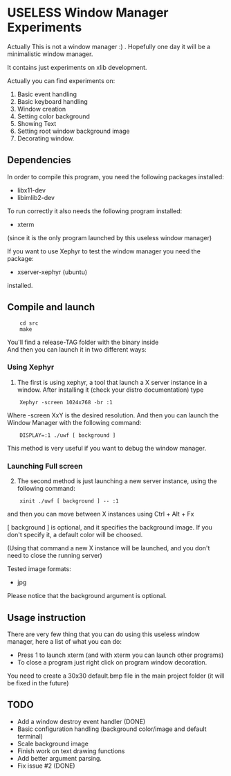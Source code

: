 USELESS Window Manager Experiments
==================================

Actually This is not a window manager :) . Hopefully one day it will be a minimalistic window manager.

It contains just experiments on xlib development. 

Actually you can find experiments on:

1. Basic event handling
2. Basic keyboard handling
3. Window creation
4. Setting color background
5. Showing Text
6. Setting root window background image
7. Decorating window.

Dependencies
------------
In order to compile this program, you need the following packages installed:

* libx11-dev
* libimlib2-dev

To run correctly it also needs the following program installed:

* xterm

(since it is the only program launched by this useless window manager)

If you want to use Xephyr to test the window manager you need the package: 

* xserver-xephyr (ubuntu) 

installed.

Compile and launch
------------------

```console
    cd src
    make
```

You'll find a release-TAG folder with the binary inside \
And then you can launch it in two different ways:

### Using Xephyr

1. The first is using xephyr,  a tool that launch a X server instance in a window. After installing it (check your distro documentation) type

```console
    Xephyr -screen 1024x768 -br :1
```

Where -screen XxY is the desired resolution. And then you can launch the Window Manager with the following command:

```console
    DISPLAY=:1 ./uwf [ background ]
```

This method is very useful if you want to debug the window manager.

### Launching Full screen

2. The second method is just launching a new server instance, using the following command:

```console
    xinit ./uwf [ background ] -- :1
```

and then you can move between X instances using Ctrl + Alt + Fx

[ background ] is optional, and it specifies the background image. If you don't specify it, a default color will be choosed.

(Using that command a new X instance will be launched, and you don't need to close the running server)

Tested image formats:

* jpg

Please notice that the background argument is optional. 

Usage instruction
-----------------
There are very few thing that you can do using this useless window manager, here a list of what you can do:

* Press 1 to launch xterm (and with xterm you can launch other programs)
* To close a program just right click on program window decoration.

You need to create a 30x30 default.bmp file in the main project folder (it will be fixed in the future)

TODO
----

* Add a window destroy event handler (DONE)
* Basic configuration handling (background color/image and default terminal)
* Scale background image
* Finish work on text drawing functions
* Add better argument parsing.
* Fix issue #2 (DONE)
